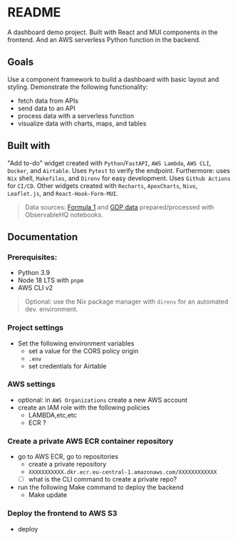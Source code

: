 # README

A dashboard demo project. Built with React and MUI components in the frontend. And an AWS serverless Python function in the backend.

## Goals

Use a component framework to build a dashboard with basic layout and styling. Demonstrate the following functionality:
- fetch data from APIs
- send data to an API
- process data with a serverless function
- visualize data with charts, maps, and tables


## Built with

"Add to-do" widget created with `Python`/`FastAPI`, `AWS Lambda`, `AWS CLI`, `Docker`, and `Airtable`. Uses `Pytest` to verify the endpoint. Furthermore: uses `Nix` shell, `Makefiles`, and `Direnv` for easy development. Uses `Github Actions` for `CI/CD`. Other widgets created with `Recharts`, `ApexCharts`, `Nivo`, `Leaflet.js`, and `React-Hook-Form-MUI`.

> Data sources: [Formula 1](https://observablehq.com/d/889d93794bcfd6da) and [GDP data](https://observablehq.com/d/41d0060afaf5f92e) prepared/processed with ObservableHQ notebooks.


## Documentation

### Prerequisites:
- Python 3.9
- Node 18 LTS with `pnpm`
- AWS CLI v2

> Optional: use the Nix package manager with `direnv` for an automated dev. environment.

### Project settings

- Set the following environment variables
    - set a value for the CORS policy origin
    - `.env`
    - set credentials for Airtable

### AWS settings

- optional: in `AWS Organizations` create a new AWS account
- create an IAM role with the following policies
    - LAMBDA,etc,etc
    - ECR ?

### Create a private AWS ECR container repository

- go to AWS ECR, go to repositories
    - create a private repository
    - `XXXXXXXXXXX.dkr.ecr.eu-central-1.amazonaws.com/XXXXXXXXXXXX`
    - [ ] what is the CLI command to create a private repo?

- run the following Make command to deploy the backend
    - Make update

### Deploy the frontend to AWS S3

- deploy
